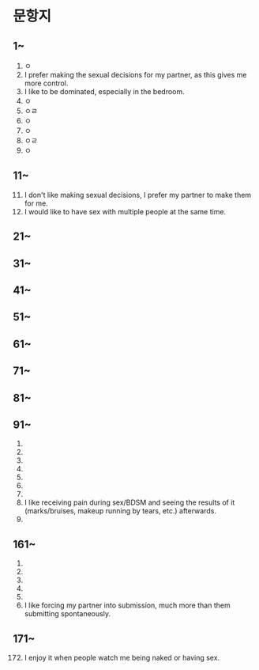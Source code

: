 # 문항지
## 1~
  1. ㅇ
  2. I prefer making the sexual decisions for my partner, as this gives me more control.
  3. I like to be dominated, especially in the bedroom.
  1. ㅇ
  1. ㅇㄹ
  1. ㅇ
  1. ㅇ
  1. ㅇㄹ
  1. ㅇ
## 11~
  11. I don't like making sexual decisions, I prefer my partner to make them for me.
  20. I would like to have sex with multiple people at the same time.
## 21~
## 31~
## 41~
## 51~
## 61~
## 71~
## 81~
## 91~
  1.
  1.
  1.
  1.
  1.
  1.
  1.
  98. I like receiving pain during sex/BDSM and seeing the results of it (marks/bruises, makeup running by tears, etc.) afterwards.
  1.
## 161~
  1.
  1.
  1.
  1.
  1.
  166. I like forcing my partner into submission, much more than them submitting spontaneously.
## 171~
  172. I enjoy it when people watch me being naked or having sex.
